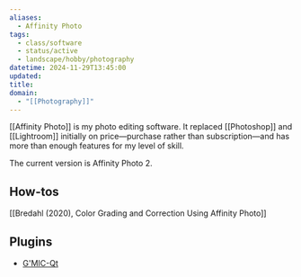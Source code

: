 ```yaml
---
aliases:
  - Affinity Photo
tags:
  - class/software
  - status/active
  - landscape/hobby/photography
datetime: 2024-11-29T13:45:00
updated: 
title: 
domain:
  - "[[Photography]]"
---
```

[[Affinity Photo]] is my photo editing software. It replaced [[Photoshop]] and [[Lightroom]] initially on price—purchase rather than subscription—and has more than enough features for my level of skill.

The current version is Affinity Photo 2.

## How-tos
[[Bredahl (2020), Color Grading and Correction Using Affinity Photo]]


## Plugins
- [G'MIC-Qt](https://gmic.eu)